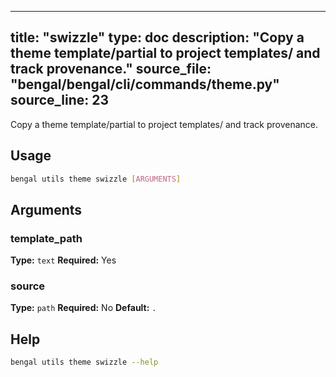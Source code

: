 
---
title: "swizzle"
type: doc
description: "Copy a theme template/partial to project templates/ and track provenance."
source_file: "bengal/bengal/cli/commands/theme.py"
source_line: 23
---

Copy a theme template/partial to project templates/ and track provenance.


## Usage

```bash
bengal utils theme swizzle [ARGUMENTS]
```

## Arguments

### template_path

**Type:** `text`
**Required:** Yes

### source

**Type:** `path`
**Required:** No
**Default:** `.`





## Help

```bash
bengal utils theme swizzle --help
```